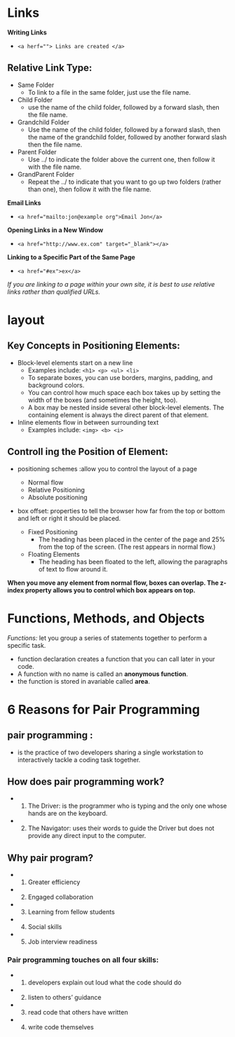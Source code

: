 # Links
**Writing Links**
 - `<a herf=""> Links are created </a>`

## Relative Link Type:
  - Same Folder
    - To link to a file in the same folder, just use the file name.
  - Child Folder
    - use the name of the child folder, followed by a forward slash, then the file name.
  - Grandchild Folder
    - Use the name of the child folder, followed by a forward slash, then the name of the grandchild folder, followed by another forward slash then the file name.
  - Parent Folder
    - Use ../ to indicate the folder above the current one, then follow it with the file name.
  - GrandParent Folder
    - Repeat the ../ to indicate that you want to go up two folders (rather than one), then follow it with the file name.

**Email Links**
  - `<a href="mailto:jon@example org">Email Jon</a>`

**Opening Links in a New Window**
  - `<a href="http://www.ex.com" target="_blank"></a>`

**Linking to a Specific Part of the Same Page**
  - `<a href="#ex">ex</a>`

*If you are linking to a page within your own site, it is best to use relative links rather than qualified URLs.*

# layout

## Key Concepts in Positioning Elements:
 - Block-level elements start on a new line
   - Examples include: `<h1> <p> <ul> <li>`
   - To separate boxes, you can use borders, margins, padding, and background colors.
   - You can control how much space each box takes up by setting the width of the boxes (and sometimes the height, too).
   - A box may be nested inside several other block-level elements. The containing element is always the direct parent of that element.
 - Inline elements flow in between surrounding text
   - Examples include: `<img> <b> <i>`


## Controll ing the Position of Element:
 - positioning schemes :allow you to control the layout of a page
   - Normal flow
   - Relative Positioning
   - Absolute positioning

  - box offset: properties to tell the browser how far from the top or bottom and left or right it should be placed.
    - Fixed Positioning
      - The heading has been placed in the center of the page and 25% from the top of the screen. (The rest appears in normal flow.)
    - Floating Elements
      - The heading has been floated to the left, allowing the paragraphs of text to flow around it.

**When you move any element from normal flow, boxes can overlap. The z-index property allows you to control which box appears on top.**


# Functions, Methods, and Objects
*Functions:* let you group a series of statements together to perform a specific task.
  - function declaration creates a function that you can call later in your code.
  - A function with no name is called an **anonymous function**.
  - the function is stored in avariable called **area**.

# 6 Reasons for Pair Programming

## pair programming :
  - is the practice of two developers sharing a single workstation to interactively tackle a coding task together.

## How does pair programming work?
  - 1. The Driver: is the programmer who is typing and the only one whose hands are on the keyboard.
  - 2. The Navigator: uses their words to guide the Driver but does not provide any direct input to the computer.

## Why pair program? 
  - 1. Greater efficiency
  - 2. Engaged collaboration
  - 3. Learning from fellow students
  - 4. Social skills
  - 5. Job interview readiness


### Pair programming touches on all four skills:
  - 1. developers explain out loud what the code should do
  - 2. listen to others’ guidance
  - 3. read code that others have written
  - 4. write code themselves